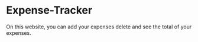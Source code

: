 # Expense-Tracker
On this website, you can add your expenses delete and see the total of your expenses.
